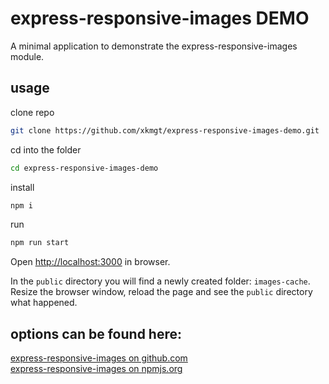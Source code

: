 # express-responsive-images DEMO

A minimal application to demonstrate the express-responsive-images module.  

## usage

clone repo  
```bash
git clone https://github.com/xkmgt/express-responsive-images-demo.git
```
cd into the folder  
```bash
cd express-responsive-images-demo
```
install  
```bash
npm i
```
run  
```bash
npm run start
```

Open [http://localhost:3000](http://localhost:3000) in browser.  

In the `public` directory you will find a newly created folder: `images-cache`. Resize the browser window, reload the page and see the `public` directory what happened.  

## options can be found here:

[express-responsive-images on github.com](https://github.com/xkmgt/express-responsive-images)  
[express-responsive-images on npmjs.org](https://www.npmjs.com/package/express-responsive-images)  
  
